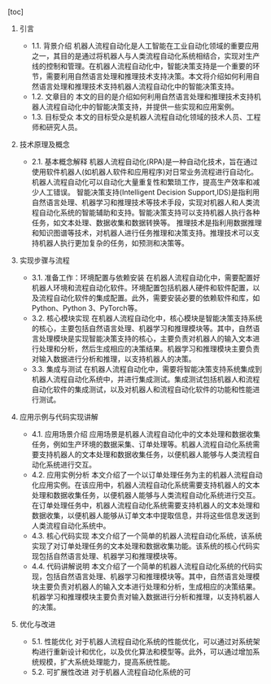 
[toc]                    
                
                
1. 引言
    - 1.1. 背景介绍
        机器人流程自动化是人工智能在工业自动化领域的重要应用之一，其目的是通过将机器人与人类流程自动化系统相结合，实现对生产线的控制和管理。在机器人流程自动化中，智能决策支持是一个重要的环节，需要利用自然语言处理和推理技术支持决策。本文将介绍如何利用自然语言处理和推理技术支持机器人流程自动化中的智能决策支持。
    - 1.2. 文章目的
        本文的目的是介绍如何利用自然语言处理和推理技术支持机器人流程自动化中的智能决策支持，并提供一些实现和应用案例。
    - 1.3. 目标受众
        本文的目标受众是机器人流程自动化领域的技术人员、工程师和研究人员。

2. 技术原理及概念
    - 2.1. 基本概念解释
        机器人流程自动化(RPA)是一种自动化技术，旨在通过使用软件机器人(如机器人软件和应用程序)对日常业务流程进行自动化。机器人流程自动化可以自动化大量重复性和繁琐工作，提高生产效率和减少人工错误。
        智能决策支持(Intelligent Decision Support,IDS)是指利用自然语言处理、机器学习和推理技术等技术手段，实现对机器人和人类流程自动化系统的智能辅助和支持。智能决策支持可以支持机器人执行各种任务，如文本处理、数据收集和数据转换等。
        推理技术是指利用数据推理和知识图谱等技术，对机器人进行任务推理和决策支持。推理技术可以支持机器人执行更加复杂的任务，如预测和决策等。

3. 实现步骤与流程
    - 3.1. 准备工作：环境配置与依赖安装
        在机器人流程自动化中，需要配置好机器人环境和流程自动化软件。环境配置包括机器人硬件和软件配置，以及流程自动化软件的集成配置。此外，需要安装必要的依赖软件和库，如Python、Python 3、PyTorch等。
    - 3.2. 核心模块实现
        在机器人流程自动化中，核心模块是智能决策支持系统的核心，主要包括自然语言处理、机器学习和推理模块等。其中，自然语言处理模块是实现智能决策支持的核心，主要负责对机器人的输入文本进行处理和分析，然后生成相应的决策结果。机器学习和推理模块主要负责对输入数据进行分析和推理，以支持机器人的决策。
    - 3.3. 集成与测试
        在机器人流程自动化中，需要将智能决策支持系统集成到机器人流程自动化系统中，并进行集成测试。集成测试包括机器人和流程自动化软件的集成测试，以及对机器人和流程自动化软件的功能和性能进行测试。

4. 应用示例与代码实现讲解
    - 4.1. 应用场景介绍
        应用场景是机器人流程自动化中的文本处理和数据收集任务，例如生产环境的数据采集、订单处理等。机器人流程自动化系统需要支持机器人的文本处理和数据收集任务，以便机器人能够与人类流程自动化系统进行交互。
    - 4.2. 应用实例分析
        本文介绍了一个以订单处理任务为主的机器人流程自动化应用实例。在该应用中，机器人流程自动化系统需要支持机器人的文本处理和数据收集任务，以便机器人能够与人类流程自动化系统进行交互。在订单处理任务中，机器人流程自动化系统需要支持机器人的文本处理和数据收集，以便机器人能够从订单文本中提取信息，并将这些信息发送到人类流程自动化系统中。
    - 4.3. 核心代码实现
        本文介绍了一个简单的机器人流程自动化系统，该系统实现了对订单处理任务的文本处理和数据收集功能。该系统的核心代码实现包括自然语言处理、机器学习和推理模块等。
    - 4.4. 代码讲解说明
        本文介绍了一个简单的机器人流程自动化系统的代码实现，包括自然语言处理、机器学习和推理模块等。其中，自然语言处理模块主要负责对机器人的输入文本进行处理和分析，生成相应的决策结果。机器学习和推理模块主要负责对输入数据进行分析和推理，以支持机器人的决策。

5. 优化与改进
    - 5.1. 性能优化
        对于机器人流程自动化系统的性能优化，可以通过对系统架构进行重新设计和优化，以及优化算法和模型等。此外，可以通过增加系统规模，扩大系统处理能力，提高系统性能。
    - 5.2. 可扩展性改进
        对于机器人流程自动化系统的可

